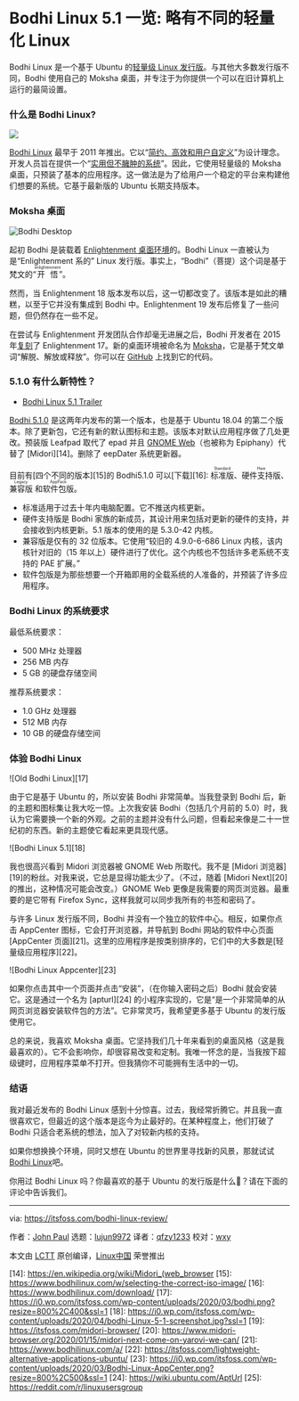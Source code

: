 [#]: collector: (lujun9972)
[#]: translator: (qfzy1233)
[#]: reviewer: (wxy)
[#]: publisher: (wxy)
[#]: url: (https://linux.cn/article-12155-1.html)
[#]: subject: (Bodhi Linux 5.1 Review: Slightly Different Lightweight Linux)
[#]: via: (https://itsfoss.com/bodhi-linux-review/)
[#]: author: (John Paul https://itsfoss.com/author/john/)

Bodhi Linux 5.1 一览: 略有不同的轻量化 Linux
======

Bodhi Linux 是一个基于 Ubuntu 的[轻量级 Linux 发行版][1]。与其他大多数发行版不同，Bodhi 使用自己的 Moksha 桌面，并专注于为你提供一个可以在旧计算机上运行的最简设置。

### 什么是 Bodhi Linux?

![](https://img.linux.net.cn/data/attachment/album/202004/27/093318yawppv07zqpva4j6.png)

[Bodhi Linux][3] 最早于 2011 年推出。它以“[简约、高效和用户自定义][4]”为设计理念。开发人员旨在提供一个“[实用但不臃肿的系统][5]”。因此，它使用轻量级的 Moksha 桌面，只预装了基本的应用程序。这一做法是为了给用户一个稳定的平台来构建他们想要的系统。它基于最新版的 Ubuntu 长期支持版本。

### Moksha 桌面

![Bodhi Desktop][6]

起初 Bodhi 是装载着 [Enlightenment 桌面环境][7]的。Bodhi Linux 一直被认为是“Enlightenment 系的” Linux 发行版。事实上，“Bodhi”（菩提）这个词是基于梵文的“<ruby>开悟<rt> enlightenment</rt></ruby>”。

然而，当 Enlightenment 18 版本发布以后，这一切都改变了。该版本是如此的糟糕，以至于它并没有集成到 Bodhi 中。Enlightenment 19 发布后修复了一些问题，但仍然存在一些不足。

在尝试与 Enlightenment 开发团队合作却毫无进展之后，Bodhi 开发者在 2015 年[复刻][8]了 Enlightenment 17。新的桌面环境被命名为 [Moksha][9]，它是基于梵文单词“解脱、解放或释放”。你可以在 [GitHub][10] 上找到它的代码。

### 5.1.0 有什么新特性？

- [Bodhi Linux 5.1 Trailer](https://youtu.be/e8wcRL9F3p8)

[Bodhi 5.1.0][12] 是这两年内发布的第一个版本，也是基于 Ubuntu 18.04 的第二个版本。除了更新包，它还有新的默认图标和主题。该版本对默认应用程序做了几处更改。预装版 Leafpad 取代了 epad 并且 [GNOME Web][13]（也被称为 Epiphany）代替了 [Midori][14]。删除了 eepDater 系统更新器。

目前有[四个不同的版本][15]的 Bodhi5.1.0 可以[下载][16]: <ruby>标准版<rt>Standard</rt></ruby>、<ruby>硬件支持版<rt>Hwe</rt></ruby>、<ruby>兼容版<rt>Legacy</rt></ruby> 和<ruby>软件包版<rt>AppPack</rt></ruby>。

* 标准适用于过去十年内电脑配置。它不推送内核更新。
* 硬件支持版是 Bodhi 家族的新成员，其设计用来包括对更新的硬件的支持，并会接收到内核更新。5.1 版本的使用的是 5.3.0-42 内核。
* 兼容版是仅有的 32 位版本。它使用“较旧的 4.9.0-6-686 Linux 内核，该内核针对旧的（15 年以上）硬件进行了优化。这个内核也不包括许多老系统不支持的 PAE 扩展。”
* 软件包版是为那些想要一个开箱即用的全载系统的人准备的，并预装了许多应用程序。

### Bodhi Linux 的系统要求

最低系统要求：

  * 500 MHz 处理器
  * 256 MB 内存
  * 5 GB 的硬盘存储空间

推荐系统要求：

  * 1.0 GHz 处理器
  * 512 MB 内存
  * 10 GB 的硬盘存储空间

### 体验 Bodhi Linux 

![Old Bodhi Linux][17]

由于它是基于 Ubuntu 的，所以安装 Bodhi 非常简单。当我登录到 Bodhi 后，新的主题和图标集让我大吃一惊。上次我安装 Bodhi（包括几个月前的 5.0）时，我认为它需要换一个新的外观。之前的主题并没有什么问题，但看起来像是二十一世纪初的东西。新的主题使它看起来更具现代感。

![Bodhi Linux 5.1][18]

我也很高兴看到 Midori 浏览器被 GNOME Web 所取代。我不是 [Midori 浏览器][19]的粉丝。对我来说，它总是显得功能太少了。（不过，随着 [Midori Next][20] 的推出，这种情况可能会改变。）GNOME Web 更像是我需要的网页浏览器。最重要的是它带有 Firefox Sync，这样我就可以同步我所有的书签和密码了。

与许多 Linux 发行版不同，Bodhi 并没有一个独立的软件中心。相反，如果你点击 AppCenter 图标，它会打开浏览器，并导航到 Bodhi 网站的软件中心页面 [AppCenter 页面][21]。这里的应用程序是按类别排序的，它们中的大多数是[轻量级应用程序][22]。

![Bodhi Linux Appcenter][23]

如果你点击其中一个页面并点击“安装”，（在你输入密码之后）Bodhi 就会安装它。这是通过一个名为 [apturl][24] 的小程序实现的，它是“是一个非常简单的从网页浏览器安装软件包的方法”。它非常灵巧，我希望更多基于 Ubuntu 的发行版使用它。

总的来说，我喜欢 Moksha 桌面。它坚持我们几十年来看到的桌面风格（这是我最喜欢的）。它不会影响你，却很容易改变和定制。我唯一怀念的是，当我按下超级键时，应用程序菜单不打开。但我猜你不可能拥有生活中的一切。

### 结语

我对最近发布的 Bodhi Linux 感到十分惊喜。过去，我经常折腾它。并且我一直很喜欢它，但最近的这个版本是迄今为止最好的。在某种程度上，他们打破了 Bodhi 只适合老系统的想法，加入了对较新内核的支持。

如果你想换换个环境，同时又想在 Ubuntu 的世界里寻找新的风景，那就试试[Bodhi Linux][3]吧。

你用过 Bodhi Linux 吗？你最喜欢的基于 Ubuntu 的发行版是什么？请在下面的评论中告诉我们。

--------------------------------------------------------------------------------

via: https://itsfoss.com/bodhi-linux-review/

作者：[John Paul][a]
选题：[lujun9972][b]
译者：[qfzy1233](https://github.com/qfzy1233)
校对：[wxy](https://github.com/wxy)

本文由 [LCTT](https://github.com/LCTT/TranslateProject) 原创编译，[Linux中国](https://linux.cn/) 荣誉推出

[a]: https://itsfoss.com/author/john/
[b]: https://github.com/lujun9972
[1]: https://itsfoss.com/lightweight-linux-beginners/
[2]: https://i2.wp.com/itsfoss.com/wp-content/uploads/2020/03/bodhi-start-page.png?resize=800%2C500&ssl=1
[3]: https://www.bodhilinux.com/
[4]: https://www.bodhilinux.com/w/wiki/
[5]: https://www.bodhilinux.com/w/what-is-bodhi-linux/
[6]: https://i2.wp.com/itsfoss.com/wp-content/uploads/2020/03/bodhi-desktop.jpg?resize=800%2C500&ssl=1
[7]: https://www.enlightenment.org/start
[8]: https://www.bodhilinux.com/2015/04/28/introducing-the-moksha-desktop/
[9]: https://www.bodhilinux.com/moksha-desktop/
[10]: https://github.com/JeffHoogland/moksha
[11]: https://www.youtube.com/c/itsfoss?sub_confirmation=1
[12]: https://www.bodhilinux.com/2020/03/25/bodhi-linux-5-1-0-released/
[13]: https://wiki.gnome.org/Apps/Web/
[14]: https://en.wikipedia.org/wiki/Midori_(web_browser
[15]: https://www.bodhilinux.com/w/selecting-the-correct-iso-image/
[16]: https://www.bodhilinux.com/download/
[17]: https://i0.wp.com/itsfoss.com/wp-content/uploads/2020/03/bodhi.png?resize=800%2C400&ssl=1
[18]: https://i0.wp.com/itsfoss.com/wp-content/uploads/2020/04/bodhi-Linux-5-1-screenshot.jpg?ssl=1
[19]: https://itsfoss.com/midori-browser/
[20]: https://www.midori-browser.org/2020/01/15/midori-next-come-on-yarovi-we-can/
[21]: https://www.bodhilinux.com/a/
[22]: https://itsfoss.com/lightweight-alternative-applications-ubuntu/
[23]: https://i0.wp.com/itsfoss.com/wp-content/uploads/2020/03/Bodhi-Linux-AppCenter.png?resize=800%2C500&ssl=1
[24]: https://wiki.ubuntu.com/AptUrl
[25]: https://reddit.com/r/linuxusersgroup

